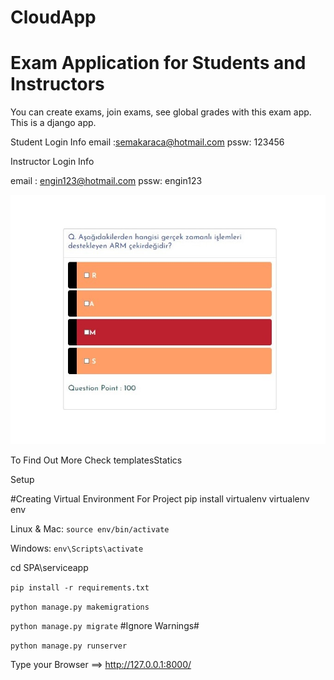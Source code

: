 # CloudApp
# Exam Application for Students and Instructors

You can create exams, join exams, see global grades with this exam app. This is a django app.

Student Login Info 
email :semakaraca@hotmail.com
pssw: 123456

Instructor Login Info

email : engin123@hotmail.com
pssw: engin123

![Fionse APP](4.jpg)

To Find Out More Check templatesStatics


Setup

#Creating Virtual Environment For Project
pip install virtualenv
virtualenv env 

Linux & Mac: ```source env/bin/activate```

Windows: ```env\Scripts\activate```

cd SPA\serviceapp

```pip install -r requirements.txt```

```python manage.py makemigrations```

```python manage.py migrate``` #Ignore Warnings#

```python manage.py runserver```

Type your Browser ==> http://127.0.0.1:8000/




